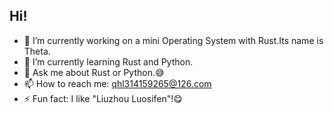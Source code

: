 ## Hi!
- 🔭 I’m currently working on a mini Operating System with Rust.Its name is Theta.
- 🌱 I’m currently learning Rust and Python.
- 💬 Ask me about Rust or Python.😅
- 📫 How to reach me: qhl314159265@126.com
- ⚡ Fun fact: I like "Liuzhou Luosifen"!😋
